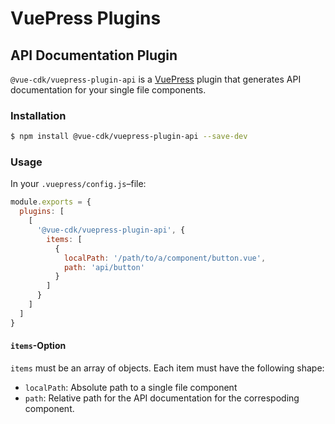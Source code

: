 # VuePress Plugins

## API Documentation Plugin
`@vue-cdk/vuepress-plugin-api` is a [VuePress](https://v1.vuepress.vuejs.org/guide/) plugin that generates API documentation for your single file components.

### Installation
```sh
$ npm install @vue-cdk/vuepress-plugin-api --save-dev
```

### Usage

In your `.vuepress/config.js`–file:

```js
module.exports = {
  plugins: [
    [
      '@vue-cdk/vuepress-plugin-api', {
        items: [
          {
            localPath: '/path/to/a/component/button.vue',
            path: 'api/button'
          }
        ]
      }
    ]
  ]
}
```

#### `items`-Option
`items` must be an array of objects. Each item must have the following shape:

- `localPath`: Absolute path to a single file component
- `path`: Relative path for the API documentation for the correspoding component.
